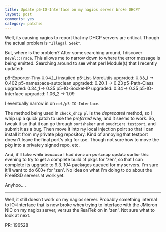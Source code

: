 ```yaml
---
title: Update p5-IO-Interface on my nagios server broke DHCP?
layout: post
comments: yes
category: patches
---
```


Well, its causing nagios to report that my DHCP servers are critical.  Though the actual problem is `"Illegal Seek"`.

But, where is the problem?  After some searching around, I discover `Devel::Trace`.  This allows me to narrow down to where
the error message is being emitted.  Searching around to see what perl Module(s) that I recently updated:

p5-Exporter-Tiny-0.042_1 installed
p5-List-MoreUtils upgraded: 0.33_1 -> 0.402 
p5-namespace-autoclean upgraded: 0.20_1 -> 0.23 
p5-Path-Class upgraded: 0.34_1 -> 0.35 
p5-IO-Socket-IP upgraded: 0.34 -> 0.35 
p5-IO-Interface upgraded: 1.06_2 -> 1.09 

I eventually narrow in on `net/p5-IO-Interface`.

The method being used in `check_dhcp.pl` is the _deprecated_ method, so I whip up a quick patch to use the _preferred_
way, and it seems to work.  So, tweak it so that it can go through `portshaker` and `poudriere testport`, and submit it as
a bug.  Then move it into my local injection point so that I can install it from my private pkg repository.  Kind of annoying
that testport doesn't leave the final port's pkg for use.  Though not sure how to move the pkg into a privately signed
repo, etc.

And, it'll take while because I had done an portsnap update earlier this evening to try to get a complete build of pkgs for
'zen', so that I can complete its upgrade to 9.3.  104 packages queued for my servers.  I'm sure it'll want to do 600+ for
'zen'.  No idea on what I'm doing to do about the FreeBSD servers at work yet.

Anyhoo....

--------

Well, it still doesn't work on my nagios server.  Probably something internal to IO::Interface that is now broke when trying
to interface with the JMicron NIC on my nagios server, versus the RealTek on in 'zen'.  Not sure what to look at next.

PR: 196528
